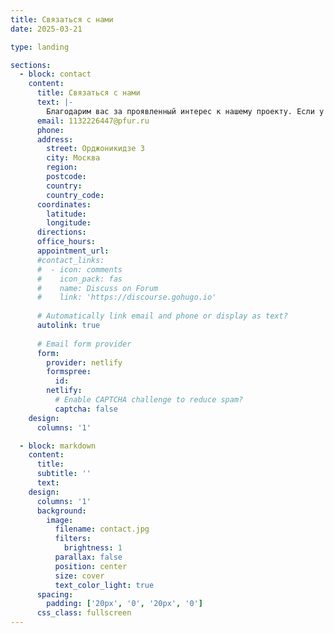 ```yaml
---
title: Связаться с нами
date: 2025-03-21

type: landing

sections:
  - block: contact
    content:
      title: Связаться с нами
      text: |-
        Благодарим вас за проявленный интерес к нашему проекту. Если у вас есть какие-либо вопросы или пожелания, пожалуйста, свяжитесь с нами, используя эту форму:
      email: 1132226447@pfur.ru
      phone: 
      address:
        street: Орджоникидзе 3
        city: Москва
        region: 
        postcode: 
        country: 
        country_code:
      coordinates:
        latitude: 
        longitude: 
      directions: 
      office_hours:
      appointment_url: 
      #contact_links:
      #  - icon: comments
      #    icon_pack: fas
      #    name: Discuss on Forum
      #    link: 'https://discourse.gohugo.io'
    
      # Automatically link email and phone or display as text?
      autolink: true
    
      # Email form provider
      form:
        provider: netlify
        formspree:
          id:
        netlify:
          # Enable CAPTCHA challenge to reduce spam?
          captcha: false
    design:
      columns: '1'

  - block: markdown
    content:
      title:
      subtitle: ''
      text:
    design:
      columns: '1'
      background:
        image: 
          filename: contact.jpg
          filters:
            brightness: 1
          parallax: false
          position: center
          size: cover
          text_color_light: true
      spacing:
        padding: ['20px', '0', '20px', '0']
      css_class: fullscreen
---
```

